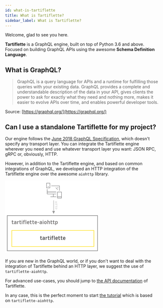 ```yaml
---
id: what-is-tartiflette
title: What is Tartiflette?
sidebar_label: What is Tartiflette?
---
```


Welcome, glad to see you here.

**Tartiflette** is a GraphQL engine, built on top of Python 3.6 and above. Focused on building GraphQL APIs using the awesome **Schema Definition Language**.

## What is GraphQL?

> GraphQL is a query language for APIs and a runtime for fulfilling those queries with your existing data. GraphQL provides a complete and understandable description of the data in your API, gives clients the power to ask for exactly what they need and nothing more, makes it easier to evolve APIs over time, and enables powerful developer tools.

Source: [https://graphql.org/](https://graphql.org/)

## Can I use a standalone Tartiflette for my project?

Our engine follows the [June 2018 GraphQL Specification](https://graphql.github.io/graphql-spec/June2018/), which doesn't specify any transport layer. You can integrate the Tartiflette engine wherever you need and use whatever transport layer you want: JSON RPC, gRPC or, obviously, HTTP.

However, in addition to the Tartiflette engine, and based on common integrations of GraphQL, we developed an HTTP integration of the Tartiflette engine over the awesome `aiohttp` library.

![HTTP Tartiflette integration into tartiflette-aiohttp](/docs/assets/tartiflette-aiohttp.png)

If you are new in the GraphQL world, or if you don't want to deal with the integration of Tartiflette behind an HTTP layer, we suggest the use of `tartiflette-aiohttp`.

For advanced use-cases, you should jump to [the API documentation](/docs/api/engine) of Tartiflette.

In any case, this is the perfect moment to start [the tutorial](/docs/tutorial) which is based on `tartiflette-aiohttp`.
